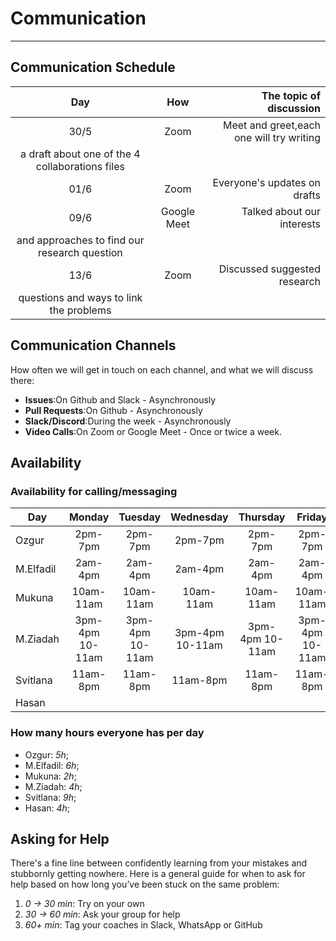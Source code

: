 <!--
    this template is for inspiration, feel free to change it however you like!

    Careful! be sure to protect your privacy when filling out this document
        everything you write here will be public
        so share only what you are comfortable sharing online
        you can share the rest in confidence with you group by another channel
-->

# Communication

---

## Communication Schedule

| Day    | How | The topic of discussion |
| :----: | :-: | ----------------------: |
| 30/5   |Zoom | Meet and greet,each one will try writing
                a draft about one of the 4 collaborations files|
| 01/6   |Zoom | Everyone's updates on drafts |
| 09/6   |Google Meet | Talked about our interests
                      and approaches to find our research question |
| 13/6   |Zoom | Discussed suggested research
               questions and ways to link the problems |

## Communication Channels

How often we will get in touch on each channel, and what we will discuss there:

- **Issues**:On Github and Slack - Asynchronously
- **Pull Requests**:On Github - Asynchronously
- **Slack/Discord**:During the week - Asynchronously
- **Video Calls**:On Zoom or Google Meet - Once or twice a week.

## Availability

### Availability for calling/messaging

| Day    | Monday    | Tuesday   | Wednesday | Thursday  | Friday    | Saturday | Sunday |     |
| ------ | :----:    | :-----:   | :-------: | :------:  | :----:    | :------: | :----: | --- |
| Ozgur  | 2pm-7pm   | 2pm-7pm   | 2pm-7pm   | 2pm-7pm   | 2pm-7pm   |          |        |     |
|M.Elfadil| 2am-4pm  | 2am-4pm   | 2am-4pm   | 2am-4pm   | 2am-4pm   | 2am-4pm  | 2am-4pm|     |
|Mukuna   | 10am-11am| 10am-11am | 10am-11am | 10am-11am | 10am-11am | 8am-11am |        |     |
|M.Ziadah | 3pm-4pm 10-11am | 3pm-4pm 10-11am |3pm-4pm 10-11am | 3pm-4pm 10-11am  |3pm-4pm 10-11am | 3pm-4pm 10-11am  | 3pm-4pm 10-11am |     |
|Svitlana | 11am-8pm| 11am-8pm   | 11am-8pm   | 11am-8pm | 11am-8pm   | 11am-3pm |        |     |
|Hasan    |         |            |            |           |           |          |        |     |

### How many hours everyone has per day

- Ozgur: _5h_;
- M.Elfadil: _6h_;
- Mukuna: _2h_;
- M.Ziadah: _4h_;
- Svitlana: _9h_;
- Hasan: _4h_;
  
## Asking for Help

There's a fine line between confidently learning from your mistakes and
stubbornly getting nowhere. Here is a general guide for when to ask for help
based on how long you’ve been stuck on the same problem:

1. _0 → 30 min_: Try on your own
2. _30 → 60 min_: Ask your group for help
3. _60+ min_: Tag your coaches in Slack, WhatsApp or GitHub
